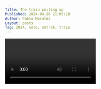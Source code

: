```yaml
---
Title: The train pulling up
Published: 2024-04-26 21:05:18
Author: Pablo Morales
Layout: posts
Tag: 2024, note, amtrak, train
---
```

<video controls>
<source src="https://static.lifeofpablo.com/media/images/notes/train.ogg" type="video/ogg">

  Download the
  <a href="https://static.lifeofpablo.com/media/images/notes/train.ogg">OGG</a>
  video.
</video>
